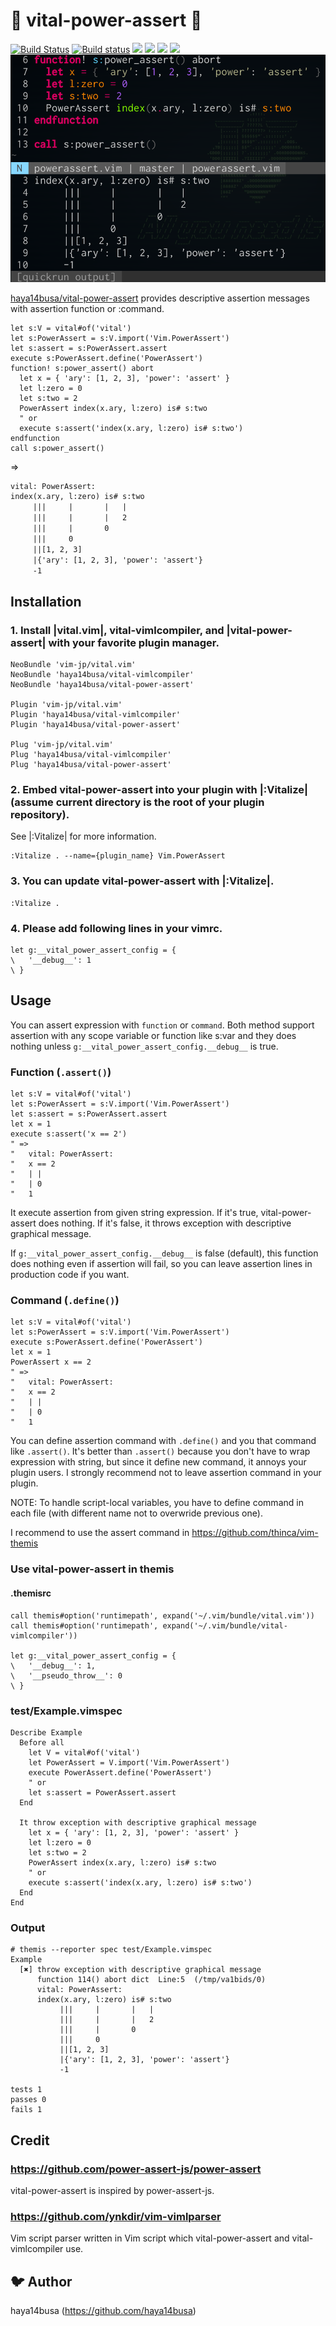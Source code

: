:muscle: vital-power-assert :muscle:
====================================

[![Build Status](https://travis-ci.org/haya14busa/vital-power-assert.svg?branch=master)](https://travis-ci.org/haya14busa/vital-power-assert)
[![Build status](https://ci.appveyor.com/api/projects/status/ljx7q8a9xe58k022?svg=true)](https://ci.appveyor.com/project/haya14busa/vital-power-assert)
[![](https://img.shields.io/github/tag/haya14busa/vital-power-assert.svg)](https://github.com/haya14busa/vital-power-assert/releases)
[![](https://img.shields.io/github/issues/haya14busa/vital-power-assert.svg)](https://github.com/haya14busa/vital-power-assert/issues)
[![](https://img.shields.io/badge/license-MIT-blue.svg)](LICENSE)
[![](https://img.shields.io/badge/doc-%3Ah%20vital--power--assert.txt-red.svg)](doc/vital-power-assert.txt)
![vital-power-assert.png (862×622)](https://raw.githubusercontent.com/haya14busa/i/master/vital-power-assert/vital-power-assert.png)

[haya14busa/vital-power-assert](https://github.com/haya14busa/vital-power-assert)
provides descriptive assertion messages with assertion function or :command.

```vim
let s:V = vital#of('vital')
let s:PowerAssert = s:V.import('Vim.PowerAssert')
let s:assert = s:PowerAssert.assert
execute s:PowerAssert.define('PowerAssert')
function! s:power_assert() abort
  let x = { 'ary': [1, 2, 3], 'power': 'assert' }
  let l:zero = 0
  let s:two = 2
  PowerAssert index(x.ary, l:zero) is# s:two
  " or
  execute s:assert('index(x.ary, l:zero) is# s:two')
endfunction
call s:power_assert()
```

=>

```txt
vital: PowerAssert:
index(x.ary, l:zero) is# s:two
     |||     |       |   |
     |||     |       |   2
     |||     |       0
     |||     0
     ||[1, 2, 3]
     |{'ary': [1, 2, 3], 'power': 'assert'}
     -1
```

Installation
------------

### 1. Install |vital.vim|, vital-vimlcompiler, and |vital-power-assert| with your favorite plugin manager.

```vim
NeoBundle 'vim-jp/vital.vim'
NeoBundle 'haya14busa/vital-vimlcompiler'
NeoBundle 'haya14busa/vital-power-assert'

Plugin 'vim-jp/vital.vim'
Plugin 'haya14busa/vital-vimlcompiler'
Plugin 'haya14busa/vital-power-assert'

Plug 'vim-jp/vital.vim'
Plug 'haya14busa/vital-vimlcompiler'
Plug 'haya14busa/vital-power-assert'
```

### 2. Embed vital-power-assert into your plugin with |:Vitalize| (assume current directory is the root of your plugin repository).
See |:Vitalize| for more information.
```vim
:Vitalize . --name={plugin_name} Vim.PowerAssert
```

### 3. You can update vital-power-assert with |:Vitalize|.
```vim
:Vitalize .
```

### 4. Please add following lines in your vimrc.
```vim
let g:__vital_power_assert_config = {
\   '__debug__': 1
\ }
```

Usage
-----

You can assert expression with `function` or `command`.
Both method support assertion with any scope variable or function like s:var and
they does nothing unless `g:__vital_power_assert_config.__debug__` is true.

### Function (`.assert()`)

```vim
let s:V = vital#of('vital')
let s:PowerAssert = s:V.import('Vim.PowerAssert')
let s:assert = s:PowerAssert.assert
let x = 1
execute s:assert('x == 2')
" =>
"   vital: PowerAssert:
"   x == 2
"   | |
"   | 0
"   1
```

It execute assertion from given string expression.
If it's true, vital-power-assert does nothing.
If it's false, it throws exception with descriptive graphical message.

If `g:__vital_power_assert_config.__debug__` is false (default),
this function does nothing even if assertion will fail, so you can leave
assertion lines in production code if you want.

### Command (`.define()`)

```vim
let s:V = vital#of('vital')
let s:PowerAssert = s:V.import('Vim.PowerAssert')
execute s:PowerAssert.define('PowerAssert')
let x = 1
PowerAssert x == 2
" =>
"   vital: PowerAssert:
"   x == 2
"   | |
"   | 0
"   1
```

You can define assertion command with `.define()` and you that command like `.assert()`.
It's better than `.assert()` because you don't have to wrap expression with string, but
since it define new command, it annoys your plugin users.
I strongly recommend not to leave assertion command in your plugin.

NOTE: To handle script-local variables, you have to define command in each file (with different name not to overwride previous one).

I recommend to use the assert command in https://github.com/thinca/vim-themis

### Use vital-power-assert in themis

#### .themisrc

```vim
call themis#option('runtimepath', expand('~/.vim/bundle/vital.vim'))
call themis#option('runtimepath', expand('~/.vim/bundle/vital-vimlcompiler'))

let g:__vital_power_assert_config = {
\   '__debug__': 1,
\   '__pseudo_throw__': 0
\ }
```

### test/Example.vimspec

```vim
Describe Example
  Before all
    let V = vital#of('vital')
    let PowerAssert = V.import('Vim.PowerAssert')
    execute PowerAssert.define('PowerAssert')
    " or
    let s:assert = PowerAssert.assert
  End

  It throw exception with descriptive graphical message
    let x = { 'ary': [1, 2, 3], 'power': 'assert' }
    let l:zero = 0
    let s:two = 2
    PowerAssert index(x.ary, l:zero) is# s:two
    " or
    execute s:assert('index(x.ary, l:zero) is# s:two')
  End
End
```

### Output

```
# themis --reporter spec test/Example.vimspec
Example
  [✖] throw exception with descriptive graphical message
      function 114() abort dict  Line:5  (/tmp/va1bids/0)
      vital: PowerAssert:
      index(x.ary, l:zero) is# s:two
           |||     |       |   |
           |||     |       |   2
           |||     |       0
           |||     0
           ||[1, 2, 3]
           |{'ary': [1, 2, 3], 'power': 'assert'}
           -1

tests 1
passes 0
fails 1
```

Credit
------
### https://github.com/power-assert-js/power-assert

vital-power-assert is inspired by power-assert-js.

### https://github.com/ynkdir/vim-vimlparser

Vim script parser written in Vim script which vital-power-assert and vital-vimlcompiler use.

:bird: Author
-------------
haya14busa (https://github.com/haya14busa)
